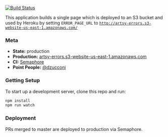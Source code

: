 [![Build Status](https://semaphoreci.com/api/v1/projects/eaf206e7-e54e-4040-99b3-0d5c6d8471c2/613561/badge.svg)](https://semaphoreci.com/artsy-it/transient-error-page)

This application builds a single page which is deployed to an S3 bucket and used by Heroku by setting `ERROR_PAGE_URL` to [`http://artsy-errors.s3-website-us-east-1.amazonaws.com/`](http://artsy-errors.s3-website-us-east-1.amazonaws.com/)

### Meta

* __State:__ production
* __Production:__ [artsy-errors.s3-website-us-east-1.amazonaws.com](http://artsy-errors.s3-website-us-east-1.amazonaws.com/)
* __CI:__ [Semaphore](https://semaphoreci.com/artsy-it/transient-error-page/)
* __Point People:__ [@dzucconi](https://github.com/dzucconi)

### Getting Setup

To start up a development server, clone this repo and run:

``` sh
npm install
npm run watch
```

### Deployment

PRs merged to master are deployed to production via Semaphore.
